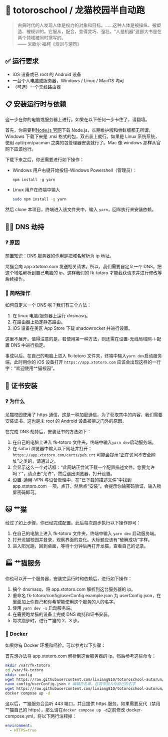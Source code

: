 # 🏃‍ totoroschool / 龙猫校园半自动跑

> 古典时代的人发现人体是权力的对象和目标。……这种人体是被操纵、被塑造、被规训的。它服从，配合，变得灵巧、强壮。“人是机器”这部大书是在两个领域被同时撰写的。  
> —— 米歇尔·福柯《规训与惩罚》

## ✅ 运行要求

- iOS 设备或已 root 的 Android 设备
- 一台个人电脑或服务器，Windows / Linux / MacOS 均可
- （可选）一个无线路由器

## 📋 安装运行时与依赖

这一步在你的电脑或服务器上进行。如果在以下任何一步卡住了，请翻墙。

首先，你需要到[Node.js 官网](https://nodejs.org/zh-cn/)下载 Node.js，长期维护版和尝鲜版都无所谓。Windows 下载下来是 .msi 格式的包，双击装上就行。如果是 Linux 系统系统，使用 apt/rpm/pacman 之类的包管理器安装就行了。Mac 像 windows 那样从官网下应该也行。

下载下来之后，你还需要进行如下操作：

- Windows 用户右键开始按钮-Windows Powershell（管理员）：

  ```powershell
  npm install -g yarn
  ```

- Linux 用户在终端中输入

  ```bash
  sudo npm install -g yarn
  ```

然后 clone 本项目，终端进入该文件夹中，输入 `yarn`，回车执行来安装依赖。

## 🦹‍♀️ DNS 劫持

### ❓ 原因

前置知识：DNS 服务器的作用是把域名解析为 ip 地址。

龙猫会向 app.xtotoro.com 发送相关请求。所以，我们需要自定义一个 DNS，把这个域名解析到自己电脑的 ip。这样我们的 fk-totoro 才能截获请求并进行修改等后续操作。

### 🔧 简略操作

如何自定义一个 DNS 呢？我们有三个方法：

1. 在 linux 电脑/服务器上运行 dnsmasq。
2. 在路由器上指定静态路由。
3. iOS 设备在美区 App Store 下载 shadowrocket 并进行设置。

这里不展开。值得注意的是，若使用第一种方法，则还需在设置-无线局域网-i-配置 DNS 中进行指定。

事成以后，在自己的电脑上进入 fk-totoro 文件夹，终端中输入`yarn dev`启动服务端，此时用你的 iOS 设备打开 `https://app.xtotoro.com` 应该会出现这样的一行字：“欢迎使用艹猫校园”。

## 📜 证书安装

### ❓ 为什么

龙猫校园使用了 https 通信，这是一种加密通信，为了获取其中的内容，我们需要安装证书。这也是未 root 的 Android 设备被拒之门外的原因。

在完成 DNS 劫持后，安装证书的方法如下：

1. 在自己的电脑上进入 fk-totoro 文件夹，终端中输入`yarn dev`启动服务端。
2. 在 safari 浏览器中输入以下网址并打开：`https://app.xtotoro.com/certs/pub.crt` 可能会提示“正在访问不安全网址”之类的，请通过之。
3. 会显示这么一个对话框：“此网站正尝试下载一个配置描述文件。您要允许吗？”，请点击“允许”，然后退出浏览器，打开设置。
4. 设置-通用-VPN 与设备管理中，在“已下载的描述文件”中找到 app.xtotoro.com 一项，点开，然后点“安装”。会提示你输密码验证，输入锁屏密码即可。

## 🐱 艹猫

经过了如上步骤，你已经完成配置，此后每次跑步执行以下操作即可：

1. 在自己的电脑上进入 fk-totoro 文件夹，终端中输入 `yarn dev` 启动服务端。
2. 打开龙猫校园并登录，观察界面的变化。大标题应该有“破解成功”字样。
3. 进入阳光跑，回到桌面，等待十分钟后再打开龙猫，查看自己的记录。

## 🏭 艹猫服务

你也可以开一个服务器，安装完运行时和依赖后，进行如下操作：

1. 搞个 dnsmasq，将 app.xtotoro.com 解析到这台服务器的 ip。
2. 重命名 fk-totoro/config/userConfig.example.json 为 userConfig.json，在里面加上你自己和你希望能使用这个服务的人的名字。
3. 使用 `yarn dev -s` 启动服务端。
4. 在需要跑龙猫的设备上完成 DNS 劫持和证书安装。
5. 每次跑步时，进行艹猫的 2、3 步。

### 🐋 Docker

如果你有 Docker 环境和经验，可以参考以下步骤：

首先想办法将 app.xtotoro.com 解析到这台服务器的 ip。然后参考这些命令：

```bash
mkdir /var/fk-totoro
cd /var/fk-totoro
mkdir config
wget https://raw.githubusercontent.com/lixiang810/totoroschool-autorun/main/config/userConfig.example.json -O config/userConfig.json
nano config/userConfig.json # 编辑白名单，在其中加入你自己的名字
wget https://raw.githubusercontent.com/lixiang810/totoroschool-autorun/main/docker-compose.yml
docker compose up -d
```

这以后，艹猫服务会监听 443 端口，并且提供 https 服务。如果需要反代（禁用艹猫自己的 https），那么请在`docker compose up -d`之前修改 docker-compose.yml，将以下两行注释掉：

```yaml
environment:
  - HTTPS=true
```
